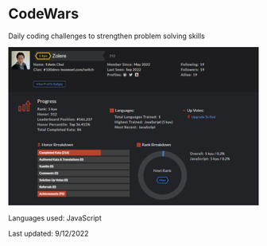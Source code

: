 # CodeWars
Daily coding challenges to strengthen problem solving skills

![Codewars Profile](https://github.com/ec-coding/CodeWars/blob/main/CodeWars%205kyu.png)

Languages used: JavaScript

Last updated: 9/12/2022
